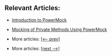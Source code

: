 ## Relevant Articles:

- [Introduction to PowerMock](docs/Powermock.md)
- [Mocking of Private Methods Using PowerMock](docs/Powermock_PrivateMethod.md)

- More articles: [[<-- prev]](../easymock/README.md)
- More articles: [[next -->]](../testing-mocks/README.md)
